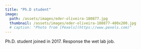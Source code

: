 ```yaml
---
title: "Ph.D student"
image: 
  path: /assets/images/eder-oliveira-180877.jpg
  thumbnail: /assets/images/eder-oliveira-180877-400x200.jpg
  # caption: "Photo from [Pexels](https://www.pexels.com)"
---
```


Ph.D. student joined in 2017. Response the wet lab job.